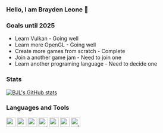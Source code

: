 ### Hello, I am Brayden Leone 👋

### Goals until 2025
- Learn Vulkan                               - Going well
- Learn more OpenGL                          - Going well
- Create more games from scratch             - Complete
- Join a another game jam                    - Need to join one
- Learn another programing language          - Need to decide one

### Stats
[![BJL's GitHub stats](https://github-readme-stats.vercel.app/api?username=bjl156&show_icons=true&theme=dark)](https://github.com/bjl156/github-readme-stats)

### **Languages and Tools**
<p float="left">
  <img alt="vscode" src="https://user-images.githubusercontent.com/97370242/182233848-846c3a6c-7e46-4236-9a9e-eacb8265f202.png" width="25">
  <img alt="vs2022" src="https://user-images.githubusercontent.com/97370242/182234461-fb84adeb-e523-4ef6-a63a-8b4521c7c16f.png" width="25">
  <img alt="cpp" src="https://user-images.githubusercontent.com/97370242/182234442-2ffcc93e-b6d9-4e79-a5ca-a8ab5f7ad244.png" width="25">
  <img alt="python" src="https://user-images.githubusercontent.com/97370242/182234456-a3b3ac9f-1021-45be-80a4-8eb12b7a4581.png" width="25">
  <img alt="pygame" src="https://user-images.githubusercontent.com/97370242/184261628-3675be21-d5d8-4503-8bf0-24c92343da87.png" width="25">
  <img alt="opengl" src="https://user-images.githubusercontent.com/97370242/184261634-ee81a4b5-68c5-4623-b89f-832aaf7b3173.png" height="25">
  <img alt="vulkan" src="https://user-images.githubusercontent.com/97370242/184261843-0e1870ab-04bc-4644-b78e-57374ddb09e1.png" height="25">
</p>
